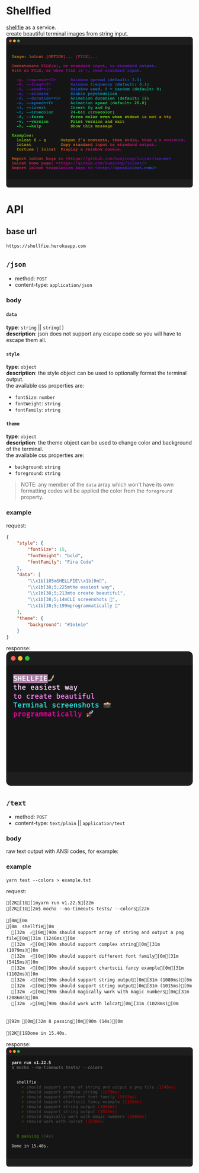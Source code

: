 # Shellfied

[shellfie](https://github.com/tool3/shellfie) as a service.   
create beautiful terminal images from string input.   
![](https://github.com/tool3/shellfied/blob/master/lolcat.png?raw=true)

# API

## base url
`https://shellfie.herokuapp.com`

## `/json`
- method: `POST`
- content-type: `application/json`

### body
#### `data`
**type**: `string` || `string[]`   
**description**: json does not support any escape code so you will have to escape them all.   
#### `style`
**type**: `object`   
**description**: the style object can be used to optionally format the terminal output.   
the available css properties are:
- `fontSize`: `number`
- `fontWeight`: `string`
- `fontFamily`: `string`

#### `theme`
**type**: `object`   
**description**: the theme object can be used to change color and background of the terminal.   
the available css properties are:   
- `background`: `string`
- `foreground`: `string`

> NOTE: any member of the `data` array which won't have its own formatting codes will be applied the color from the `foreground` property.

### example
request:
```json
{
    "style": {
        "fontSize": 15,
        "fontWeight": "bold",
        "fontFamily": "Fira Code"
    },
    "data": [
        "\\x1b[105mSHELLFIE\\x1b[0m🤳",
        "\\x1b[38;5;225mthe easiest way",
        "\\x1b[38;5;213mto create beautiful",
        "\\x1b[38;5;14mCLI screenshots 📸",
        "\\x1b[38;5;199mprogrammatically 🚀"
    ],
    "theme": {
        "background": "#1e1e1e"
    }
}
```

response:   
![](https://github.com/tool3/shellfie/blob/master/shellfies/shellfie.png?raw=true)

## `/text`
- method: `POST`
- content-type: `text/plain` || `application/text`

### body
raw text output with ANSI codes, for example:   

### example
`yarn test --colors > example.txt`

request:
```text
[2K[1G[1myarn run v1.22.5[22m
[2K[1G[2m$ mocha --no-timeouts tests/ --colors[22m

[0m[0m
[0m  shellfie[0m
  [32m  ✓[0m[90m should support array of string and output a png file[0m[31m (1246ms)[0m
  [32m  ✓[0m[90m should support complex string[0m[31m (1079ms)[0m
  [32m  ✓[0m[90m should support different font family[0m[31m (5415ms)[0m
  [32m  ✓[0m[90m should support chartscii fancy example[0m[31m (1102ms)[0m
  [32m  ✓[0m[90m should support string output[0m[31m (1080ms)[0m
  [32m  ✓[0m[90m should support string output[0m[31m (1015ms)[0m
  [32m  ✓[0m[90m should magically work with magic numbers[0m[31m (2086ms)[0m
  [32m  ✓[0m[90m should work with lolcat[0m[31m (1028ms)[0m


[92m [0m[32m 8 passing[0m[90m (14s)[0m

[2K[1GDone in 15.40s.
```

response:
![](https://github.com/tool3/shellfied/blob/master/test.png?raw=true)
